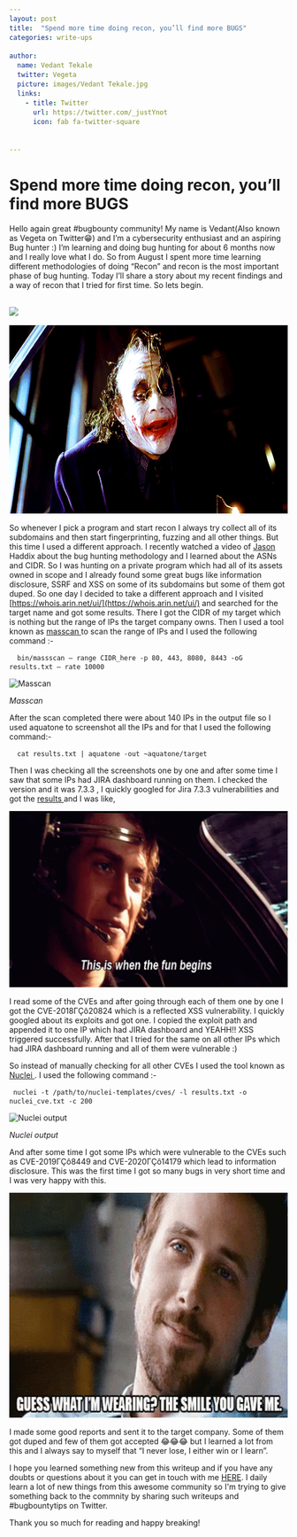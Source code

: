 ```yaml
---
layout: post
title:  "Spend more time doing recon, you’ll find more BUGS"
categories: write-ups

author:
  name: Vedant Tekale
  twitter: Vegeta
  picture: images/Vedant Tekale.jpg
  links:
    - title: Twitter
      url: https://twitter.com/_justYnot
      icon: fab fa-twitter-square
  
  
--- 
```



# Spend more time doing recon, you’ll find more BUGS

Hello again great #bugbounty community! My name is Vedant(Also known as Vegeta on Twitter😁) and I’m a cybersecurity enthusiast and an aspiring Bug hunter :) I’m learning and doing bug hunting for about 6 months now and I really love what I do. So from August I spent more time learning different methodologies of doing “Recon” and recon is the most important phase of bug hunting. Today I’ll share a story about my recent findings and a way of recon that I tried for first time. So lets begin.

<br> ![](https://cdn-images-1.medium.com/max/2000/1*Yg5pQfjaK1LM8gwk3CSzyA.png)


<img src="/images/batman.gif" width="663" height="340" />

So whenever I pick a program and start recon I always try collect all of its subdomains and then start fingerprinting, fuzzing and all other things. But this time I used a different approach. I recently watched a video of [Jason](https://twitter.com/jhaddix?lang=en) Haddix about the bug hunting methodology and I learned about the ASNs and CIDR. So I was hunting on a private program which had all of its assets owned in scope and I already found some great bugs like information disclosure, SSRF and XSS on some of its subdomains but some of them got duped. So one day I decided to take a different approach and I visited [https://whois.arin.net/ui/](https://whois.arin.net/ui/) and searched for the target name and got some results. There I got the CIDR of my target which is nothing but the range of IPs the target company owns. Then I used a tool known as [masscan ](https://github.com/robertdavidgraham/masscan)to scan the range of IPs and I used the following command :-

      bin/massscan — range CIDR_here -p 80, 443, 8080, 8443 -oG results.txt — rate 10000

![Masscan](https://cdn-images-1.medium.com/max/2516/1*NINOBBsYG1jVXvpGtlyNCA.png)

*Masscan*

After the scan completed there were about 140 IPs in the output file so I used aquatone to screenshot all the IPs and for that I used the following command:-

      cat results.txt | aquatone -out ~aquatone/target

Then I was checking all the screenshots one by one and after some time I saw that some IPs had JIRA dashboard running on them. I checked the version and it was 7.3.3 , I quickly googled for Jira 7.3.3 vulnerabilities and got the [results ](https://www.cvedetails.com/vulnerability-list/vendor_id-3578/product_id-8170/version_id-236326/Atlassian-Jira-7.3.3.html)and I was like,

<img src="/images/tenor2.gif" width="663" height="318" />

I read some of the CVEs and after going through each of them one by one I got the CVE-2018ΓÇô20824 which is a reflected XSS vulnerability. I quickly googled about its exploits and got one. I copied the exploit path and appended it to one IP which had JIRA dashboard and YEAHH!! XSS triggered successfully. After that I tried for the same on all other IPs which had JIRA dashboard running and all of them were vulnerable :)

So instead of manually checking for all other CVEs I used the tool known as [Nuclei ](https://github.com/projectdiscovery/nuclei). I used the following command :-

     nuclei -t /path/to/nuclei-templates/cves/ -l results.txt -o nuclei_cve.txt -c 200


![Nuclei output](https://cdn-images-1.medium.com/max/2000/1*_mCDAs2vrJ6iQKNH_OwKfw.png) 
 
 *Nuclei output*


And after some time I got some IPs which were vulnerable to the CVEs such as CVE-2019ΓÇô8449 and CVE-2020ΓÇô14179 which lead to information disclosure. This was the first time I got so many bugs in very short time and I was very happy with this.

<img src="/images/tenor3.gif" width="663" height="406" />

I made some good reports and sent it to the target company. Some of them got duped and few of them got accepted 😂😂😂 but I learned a lot from this and I always say to myself that “I never lose, I either win or I learn”.

I hope you learned something new from this writeup and if you have any doubts or questions about it you can get in touch with me [HERE](https://twitter.com/_justYnot). I daily learn a lot of new things from this awesome community so I'm trying to give something back to the commnity by sharing such writeups and #bugbountytips on Twitter.

Thank you so much for reading and happy breaking!
